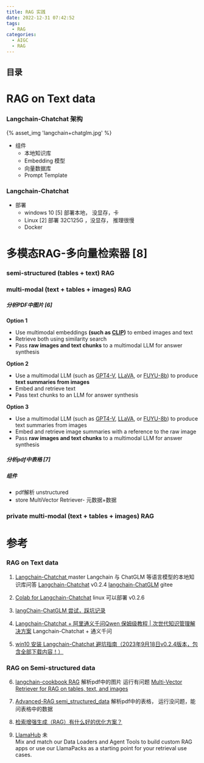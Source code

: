 ```yaml
---
title: RAG 实践
date: 2022-12-31 07:42:52
tags:
  - RAG
categories: 
  - AIGC
  - RAG  
---
```


<p></p>
<!-- more -->

## 目录
<!-- toc -->

# RAG on Text data
### Langchain-Chatchat 架构
{% asset_img 'langchain+chatglm.jpg' %}

+ 组件
  + 本地知识库
  + Embedding 模型
  + 向量数据库
  + Prompt Template

### Langchain-Chatchat
+ 部署 
  - windows 10 [5] 
    部署本地， 没显存，卡
  - Linux [2]
    部署   32C125G ，没显存， 推理很慢 
  - Docker 


# 多模态RAG-多向量检索器 [8]
### semi-structured (tables + text) RAG
### multi-modal (text + tables + images) RAG
##### 分析PDF中图片 [6]
**Option 1** 
* Use multimodal embeddings **(such as [CLIP](https://openai.com/research/clip))** to embed images and text
* Retrieve both using similarity search
* Pass **raw images and text chunks** to a multimodal LLM for answer synthesis 

**Option 2** 
* Use a multimodal LLM (such as [GPT4-V](https://openai.com/research/gpt-4v-system-card), [LLaVA](https://llava.hliu.cc/), or [FUYU-8b](https://www.adept.ai/blog/fuyu-8b)) to produce **text summaries from images**
* Embed and retrieve text 
* Pass text chunks to an LLM for answer synthesis 

**Option 3** 
* Use a multimodal LLM (such as [GPT4-V](https://openai.com/research/gpt-4v-system-card), [LLaVA](https://llava.hliu.cc/), or [FUYU-8b](https://www.adept.ai/blog/fuyu-8b)) to produce text summaries from images
* Embed and retrieve image summaries with a reference to the raw image 
* Pass **raw images and text chunks** to a multimodal LLM for answer synthesis   

##### 分析pdf中表格 [7]

##### 组件
+ pdf解析
  unstructured
+ store
 MultiVector Retriever- 元数据+数据

###  private multi-modal (text + tables + images)  RAG

# 参考
### RAG on Text data
1. [Langchain-Chatchat ](https://github.com/chatchat-space/Langchain-Chatchat) master
   Langchain 与 ChatGLM 等语言模型的本地知识库问答
   [Langchain-Chatchat](https://github.com/chatchat-space/Langchain-Chatchat/tree/v0.2.4)  v0.2.4 
   [langchain-ChatGLM](https://gitee.com/deepeye/langchain-ChatGLM)  gitee 
   
2. [Colab for Langchain-Chatchat](https://github.com/www6v/Langchain-Chatchat-Colab)   linux 可以部署  v0.2.6
3. [langChain-ChatGLM 尝试，踩坑记录](https://zhuanlan.zhihu.com/p/649055955)
4. [Langchain-Chatchat + 阿里通义千问Qwen 保姆级教程 | 次世代知识管理解决方案](https://zhuanlan.zhihu.com/p/651189680)    Langchain-Chatchat + 通义千问
5. [win10 安装 Langchain-Chatchat 避坑指南（2023年9月18日v0.2.4版本，包含全部下载内容！）](https://blog.csdn.net/weixin_43094965/article/details/133044128)  

### RAG on Semi-structured data
6. [langchain-cookbook RAG](https://github.com/www6v/AIGC/blob/master/langchain-cookbook/Semi_structured_multi_modal_RAG_LLaMA2.ipynb)   解析pdf中的图片  运行有问题
   [Multi-Vector Retriever for RAG on tables, text, and images](https://blog.langchain.dev/semi-structured-multi-modal-rag/)
7. [Advanced-RAG semi_structured_data](https://github.com/www6v/AIGC/blob/master/Advanced-RAG/01_semi_structured_data.ipynb)   解析pdf中的表格，  运行没问题，能问表格中的数据

8. [检索增强生成（RAG）有什么好的优化方案？](https://www.zhihu.com/question/628651389/answer/3321989558) 

100. [LlamaHub](https://llamahub.ai/) 未  
      Mix and match our Data Loaders and Agent Tools to build custom RAG apps or use our LlamaPacks as a starting point for your retrieval use cases.

